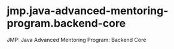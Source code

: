 # jmp.java-advanced-mentoring-program.backend-core
JMP: Java Advanced Mentoring Program: Backend Core
